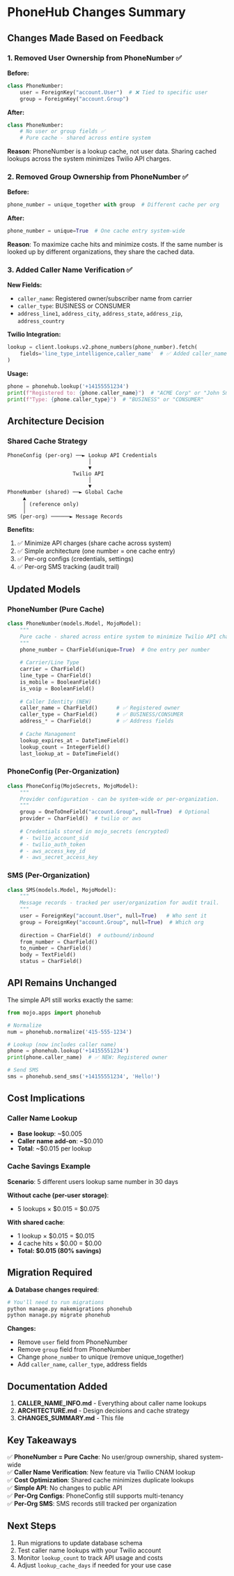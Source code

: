 # PhoneHub Changes Summary

## Changes Made Based on Feedback

### 1. Removed User Ownership from PhoneNumber ✅

**Before:**
```python
class PhoneNumber:
    user = ForeignKey("account.User")  # ❌ Tied to specific user
    group = ForeignKey("account.Group")
```

**After:**
```python
class PhoneNumber:
    # No user or group fields ✅
    # Pure cache - shared across entire system
```

**Reason**: PhoneNumber is a lookup cache, not user data. Sharing cached lookups across the system minimizes Twilio API charges.

### 2. Removed Group Ownership from PhoneNumber ✅

**Before:**
```python
phone_number = unique_together with group  # Different cache per org
```

**After:**
```python
phone_number = unique=True  # One cache entry system-wide
```

**Reason**: To maximize cache hits and minimize costs. If the same number is looked up by different organizations, they share the cached data.

### 3. Added Caller Name Verification ✅

**New Fields:**
- `caller_name`: Registered owner/subscriber name from carrier
- `caller_type`: BUSINESS or CONSUMER
- `address_line1`, `address_city`, `address_state`, `address_zip`, `address_country`

**Twilio Integration:**
```python
lookup = client.lookups.v2.phone_numbers(phone_number).fetch(
    fields='line_type_intelligence,caller_name'  # ✅ Added caller_name
)
```

**Usage:**
```python
phone = phonehub.lookup('+14155551234')
print(f"Registered to: {phone.caller_name}")  # "ACME Corp" or "John Smith"
print(f"Type: {phone.caller_type}")  # "BUSINESS" or "CONSUMER"
```

## Architecture Decision

### Shared Cache Strategy

```
PhoneConfig (per-org) ──► Lookup API Credentials
                          │
                          ▼
                     Twilio API
                          │
                          ▼
PhoneNumber (shared) ──► Global Cache
     ▲
     │ (reference only)
     │
SMS (per-org) ──────► Message Records
```

**Benefits:**
1. ✅ Minimize API charges (share cache across system)
2. ✅ Simple architecture (one number = one cache entry)
3. ✅ Per-org configs (credentials, settings)
4. ✅ Per-org SMS tracking (audit trail)

## Updated Models

### PhoneNumber (Pure Cache)
```python
class PhoneNumber(models.Model, MojoModel):
    """
    Pure cache - shared across entire system to minimize Twilio API charges.
    """
    phone_number = CharField(unique=True)  # One entry per number
    
    # Carrier/Line Type
    carrier = CharField()
    line_type = CharField()
    is_mobile = BooleanField()
    is_voip = BooleanField()
    
    # Caller Identity (NEW)
    caller_name = CharField()      # ✅ Registered owner
    caller_type = CharField()      # ✅ BUSINESS/CONSUMER
    address_* = CharField()        # ✅ Address fields
    
    # Cache Management
    lookup_expires_at = DateTimeField()
    lookup_count = IntegerField()
    last_lookup_at = DateTimeField()
```

### PhoneConfig (Per-Organization)
```python
class PhoneConfig(MojoSecrets, MojoModel):
    """
    Provider configuration - can be system-wide or per-organization.
    """
    group = OneToOneField("account.Group", null=True)  # Optional
    provider = CharField()  # twilio or aws
    
    # Credentials stored in mojo_secrets (encrypted)
    # - twilio_account_sid
    # - twilio_auth_token
    # - aws_access_key_id
    # - aws_secret_access_key
```

### SMS (Per-Organization)
```python
class SMS(models.Model, MojoModel):
    """
    Message records - tracked per user/organization for audit trail.
    """
    user = ForeignKey("account.User", null=True)   # Who sent it
    group = ForeignKey("account.Group", null=True)  # Which org
    
    direction = CharField()  # outbound/inbound
    from_number = CharField()
    to_number = CharField()
    body = TextField()
    status = CharField()
```

## API Remains Unchanged

The simple API still works exactly the same:

```python
from mojo.apps import phonehub

# Normalize
num = phonehub.normalize('415-555-1234')

# Lookup (now includes caller name)
phone = phonehub.lookup('+14155551234')
print(phone.caller_name)  # ✅ NEW: Registered owner

# Send SMS
sms = phonehub.send_sms('+14155551234', 'Hello!')
```

## Cost Implications

### Caller Name Lookup
- **Base lookup**: ~$0.005
- **Caller name add-on**: ~$0.010
- **Total**: ~$0.015 per lookup

### Cache Savings Example

**Scenario**: 5 different users lookup same number in 30 days

**Without cache (per-user storage)**:
- 5 lookups × $0.015 = $0.075

**With shared cache**:
- 1 lookup × $0.015 = $0.015
- 4 cache hits × $0.00 = $0.00
- **Total: $0.015 (80% savings)**

## Migration Required

⚠️ **Database changes required**:

```bash
# You'll need to run migrations
python manage.py makemigrations phonehub
python manage.py migrate phonehub
```

**Changes:**
- Remove `user` field from PhoneNumber
- Remove `group` field from PhoneNumber
- Change `phone_number` to unique (remove unique_together)
- Add `caller_name`, `caller_type`, address fields

## Documentation Added

1. **CALLER_NAME_INFO.md** - Everything about caller name lookups
2. **ARCHITECTURE.md** - Design decisions and cache strategy
3. **CHANGES_SUMMARY.md** - This file

## Key Takeaways

✅ **PhoneNumber = Pure Cache**: No user/group ownership, shared system-wide  
✅ **Caller Name Verification**: New feature via Twilio CNAM lookup  
✅ **Cost Optimization**: Shared cache minimizes duplicate lookups  
✅ **Simple API**: No changes to public API  
✅ **Per-Org Configs**: PhoneConfig still supports multi-tenancy  
✅ **Per-Org SMS**: SMS records still tracked per organization  

## Next Steps

1. Run migrations to update database schema
2. Test caller name lookups with your Twilio account
3. Monitor `lookup_count` to track API usage and costs
4. Adjust `lookup_cache_days` if needed for your use case
